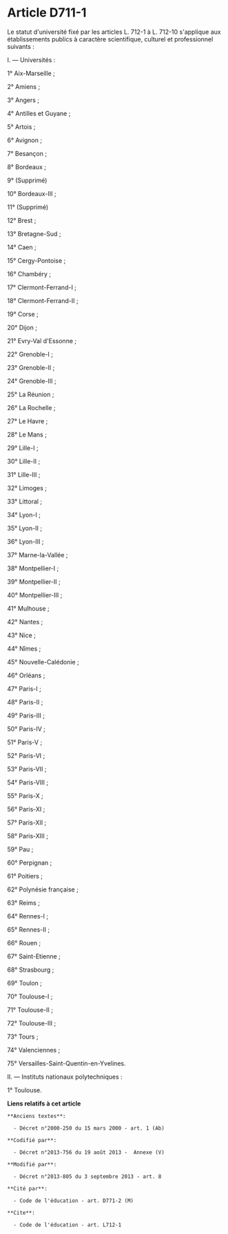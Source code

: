 # Article D711-1

Le statut d'université fixé par les articles L. 712-1 à L. 712-10 s'applique aux établissements publics à caractère
scientifique, culturel et professionnel suivants : 

I. ― Universités : 

1° Aix-Marseille ; 

2° Amiens ; 

3° Angers ; 

4° Antilles et Guyane ; 

5° Artois ; 

6° Avignon ; 

7° Besançon ; 

8° Bordeaux ;

9° (Supprimé) 

10° Bordeaux-III ; 

11° (Supprimé) 

12° Brest ; 

13° Bretagne-Sud ; 

14° Caen ; 

15° Cergy-Pontoise ; 

16° Chambéry ; 

17° Clermont-Ferrand-I ; 

18° Clermont-Ferrand-II ; 

19° Corse ; 

20° Dijon ; 

21° Evry-Val d'Essonne ; 

22° Grenoble-I ; 

23° Grenoble-II ; 

24° Grenoble-III ; 

25° La Réunion ; 

26° La Rochelle ; 

27° Le Havre ; 

28° Le Mans ; 

29° Lille-I ; 

30° Lille-II ; 

31° Lille-III ; 

32° Limoges ; 

33° Littoral ; 

34° Lyon-I ; 

35° Lyon-II ; 

36° Lyon-III ; 

37° Marne-la-Vallée ; 

38° Montpellier-I ; 

39° Montpellier-II ; 

40° Montpellier-III ; 

41° Mulhouse ; 

42° Nantes ; 

43° Nice ; 

44° Nîmes ; 

45° Nouvelle-Calédonie ; 

46° Orléans ; 

47° Paris-I ; 

48° Paris-II ; 

49° Paris-III ; 

50° Paris-IV ; 

51° Paris-V ; 

52° Paris-VI ; 

53° Paris-VII ; 

54° Paris-VIII ; 

55° Paris-X ; 

56° Paris-XI ; 

57° Paris-XII ; 

58° Paris-XIII ; 

59° Pau ; 

60° Perpignan ; 

61° Poitiers ; 

62° Polynésie française ; 

63° Reims ; 

64° Rennes-I ; 

65° Rennes-II ; 

66° Rouen ; 

67° Saint-Etienne ; 

68° Strasbourg ; 

69° Toulon ; 

70° Toulouse-I ; 

71° Toulouse-II ; 

72° Toulouse-III ; 

73° Tours ; 

74° Valenciennes ; 

75° Versailles-Saint-Quentin-en-Yvelines. 

II. ― Instituts nationaux polytechniques : 

1° Toulouse.

**Liens relatifs à cet article**

	**Anciens textes**:

	  - Décret n°2000-250 du 15 mars 2000 - art. 1 (Ab)

	**Codifié par**:

	  - Décret n°2013-756 du 19 août 2013 -  Annexe (V)

	**Modifié par**:

	  - Décret n°2013-805 du 3 septembre 2013 - art. 8

	**Cité par**:

	  - Code de l'éducation - art. D771-2 (M)

	**Cite**:

	  - Code de l'éducation - art. L712-1
